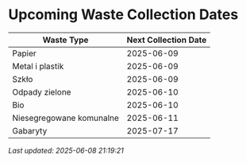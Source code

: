 # Upcoming Waste Collection Dates

| Waste Type | Next Collection Date |
|------------|----------------------|
| Papier | 2025-06-09 |
| Metal i plastik | 2025-06-09 |
| Szkło | 2025-06-09 |
| Odpady zielone | 2025-06-10 |
| Bio | 2025-06-10 |
| Niesegregowane komunalne | 2025-06-11 |
| Gabaryty | 2025-07-17 |


*Last updated: 2025-06-08 21:19:21*
